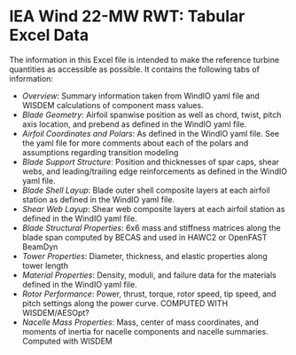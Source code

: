 # IEA Wind 22-MW RWT: Tabular Excel Data

The information in this Excel file is intended to make the reference turbine quantities as accessible as possible.  It contains the following tabs of information:

  - *Overview*: Summary information taken from WindIO yaml file and WISDEM calculations of component mass values.
  - *Blade Geometry*: Airfoil spanwise position as well as chord, twist, pitch axis location, and prebend as defined in the WindIO yaml file.
  - *Airfoil Coordinates and Polars*: As defined in the WindIO yaml file.  See the yaml file for more comments about each of the polars and assumptions regarding transition modeling
  - *Blade Support Structure*: Position and thicknesses of spar caps, shear webs, and leading/trailing edge reinforcements as defined in the WindIO yaml file.
  - *Blade Shell Layup*: Blade outer shell composite layers at each airfoil station as defined in the WindIO yaml file.
  - *Shear Web Layup*: Shear web composite layers at each airfoil station as defined in the WindIO yaml file.
  - *Blade Structural Properties*: 6x6 mass and stiffness matrices along the blade span computed by BECAS and used in HAWC2 or OpenFAST BeamDyn
  - *Tower Properties*: Diameter, thickness, and elastic properties along tower length
  - *Material Properties*: Density, moduli, and failure data for the materials defined in the WindIO yaml file.
  - *Rotor Performance*: Power, thrust, torque, rotor speed, tip speed, and pitch settings along the power curve.  COMPUTED WITH WISDEM/AESOpt?
  - *Nacelle Mass Properties*: Mass, center of mass coordinates, and moments of inertia for nacelle components and nacelle summaries.  Computed with WISDEM
